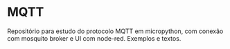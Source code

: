 # MQTT
Repositório para estudo do protocolo MQTT em micropython, com conexão com mosquito broker e UI com node-red. Exemplos e textos.
